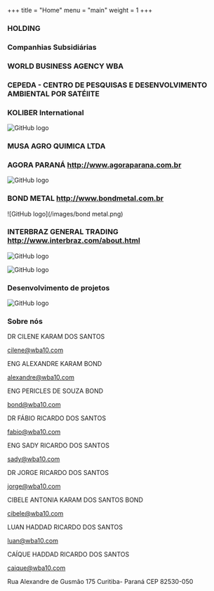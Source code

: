 +++
title = "Home"
menu = "main"
weight = 1
+++

### HOLDING
### Companhias Subsidiárias

### WORLD BUSINESS AGENCY   WBA

### CEPEDA - CENTRO DE PESQUISAS E DESENVOLVIMENTO AMBIENTAL POR SATÉlITE

### KOLIBER International
![GitHub logo](/images/koliber.png)

### MUSA AGRO QUIMICA LTDA

### AGORA PARANÁ    http://www.agoraparana.com.br
![GitHub logo](/images/agoraparana.png)

### BOND METAL     http://www.bondmetal.com.br
![GitHub logo](/images/bond metal.png)

### INTERBRAZ GENERAL TRADING   http://www.interbraz.com/about.html

![GitHub logo](/images/interbraz.png)


![GitHub logo](/images/florestatropicalalter.jpg)

### Desenvolvimento de projetos

![GitHub logo](/images/projetos.jpg)

### Sobre nós



DR CILENE KARAM DOS SANTOS

[cilene@wba10.com](http://github.com)

ENG ALEXANDRE KARAM BOND

[alexandre@wba10.com](http://github.com)

ENG PERICLES DE SOUZA BOND

[bond@wba10.com](http://github.com)

DR FÁBIO RICARDO DOS SANTOS

[fabio@wba10.com](http://github.com)

ENG SADY RICARDO DOS SANTOS

[sady@wba10.com](http://github.com)

DR JORGE RICARDO DOS SANTOS

[jorge@wba10.com](http://github.com)

CIBELE ANTONIA KARAM DOS SANTOS BOND

[cibele@wba10.com](http://github.com)

LUAN HADDAD RICARDO DOS SANTOS

[luan@wba10.com](http://github.com)

CAÍQUE HADDAD RICARDO DOS SANTOS

[caique@wba10.com](http://github.com)

Rua Alexandre de Gusmão 175 Curitiba- Paraná
CEP 82530-050
